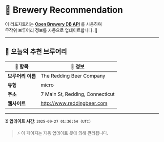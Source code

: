 # 🍺 Brewery Recommendation

이 리포지토리는 **[Open Brewery DB API](https://www.openbrewerydb.org/)** 를 사용하여  
무작위 브루어리 정보를 자동으로 업데이트합니다. 🚀

---

## 🌟 오늘의 추천 브루어리

| 🍻 항목 | 📌 정보 |
|--------|---------|
| **브루어리 이름** | The Redding Beer Company |
| **유형** | micro |
| **주소** | 7 Main St, Redding, Connecticut |
| **웹사이트** | http://www.reddingbeer.com |

---

⏳ **업데이트 시간**: `2025-09-27 01:36:54 (UTC)`  

> ⚡ 이 페이지는 자동 업데이트 봇에 의해 관리됩니다.